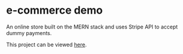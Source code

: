 # e-commerce demo
An online store built on the MERN stack and uses Stripe API to accept dummy payments.

This project can be viewed [here](https://stripe-tomato.herokuapp.com/).
